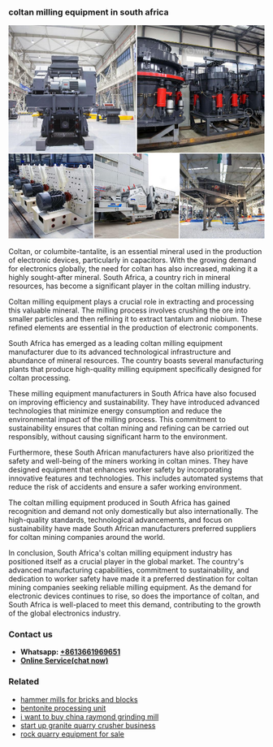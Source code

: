 <h3>coltan milling equipment in south africa</h3><img src='1708332617.jpg' alt=''><p>Coltan, or columbite-tantalite, is an essential mineral used in the production of electronic devices, particularly in capacitors. With the growing demand for electronics globally, the need for coltan has also increased, making it a highly sought-after mineral. South Africa, a country rich in mineral resources, has become a significant player in the coltan milling industry.</p><p>Coltan milling equipment plays a crucial role in extracting and processing this valuable mineral. The milling process involves crushing the ore into smaller particles and then refining it to extract tantalum and niobium. These refined elements are essential in the production of electronic components.</p><p>South Africa has emerged as a leading coltan milling equipment manufacturer due to its advanced technological infrastructure and abundance of mineral resources. The country boasts several manufacturing plants that produce high-quality milling equipment specifically designed for coltan processing.</p><p>These milling equipment manufacturers in South Africa have also focused on improving efficiency and sustainability. They have introduced advanced technologies that minimize energy consumption and reduce the environmental impact of the milling process. This commitment to sustainability ensures that coltan mining and refining can be carried out responsibly, without causing significant harm to the environment.</p><p>Furthermore, these South African manufacturers have also prioritized the safety and well-being of the miners working in coltan mines. They have designed equipment that enhances worker safety by incorporating innovative features and technologies. This includes automated systems that reduce the risk of accidents and ensure a safer working environment.</p><p>The coltan milling equipment produced in South Africa has gained recognition and demand not only domestically but also internationally. The high-quality standards, technological advancements, and focus on sustainability have made South African manufacturers preferred suppliers for coltan mining companies around the world.</p><p>In conclusion, South Africa's coltan milling equipment industry has positioned itself as a crucial player in the global market. The country's advanced manufacturing capabilities, commitment to sustainability, and dedication to worker safety have made it a preferred destination for coltan mining companies seeking reliable milling equipment. As the demand for electronic devices continues to rise, so does the importance of coltan, and South Africa is well-placed to meet this demand, contributing to the growth of the global electronics industry.</p><h3>Contact us</h3><ul><li><strong>Whatsapp:&nbsp;<a href="https://wa.me/8613661969651">+8613661969651</a></strong></li><li><a href="https://swt.shibang-china.com/?git&amp;zhl&amp;coltan milling equipment in south africa"><strong>Online Service(chat now)</strong></a></li></ul><h3>Related</h3><ul><li><a href='hammer mills for bricks and blocks.md'>hammer mills for bricks and blocks</a></li><li><a href='bentonite processing unit.md'>bentonite processing unit</a></li><li><a href='i want to buy china raymond grinding mill.md'>i want to buy china raymond grinding mill</a></li><li><a href='start up granite quarry crusher business.md'>start up granite quarry crusher business</a></li><li><a href='rock quarry equipment for sale.md'>rock quarry equipment for sale</a></li></ul>